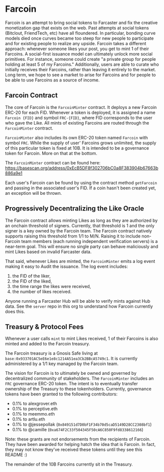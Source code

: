 # Farcoin

Farcoin is an attempt to bring social tokens to Farcaster and fix the creative monetization gap that exists on the web. Past attempts at social tokens (Bitclout, FriendTech, etc) have all floundered. In particular, bonding curve models died once curves became too steep for new people to participate and for existing people to realize any upside. Farcoin takes a different approach: whenever someone likes your post, you get to mint 1 of their Farcoins. A social-first issuance model can ultimately unlock more social primitives. For instance, someone could create "a private group for people holding at least 5 of my Farcoins." Additionally, users are able to curate who initially receives their Farcoins, rather than leaving it entirely to the market. Long term, we hope to see a market to arise for Farcoins and for people to be able to use Farcoins as a source of income.

## Farcoin Contract

The core of Farcoin is the `FarcoinMinter` contract. It deploys a new Farcoin ERC-20 for each FID. Whenever a token is deployed, it is assigned a name `Farcoin {FID}` and symbol `FRC-{FID}`, where FID corresponds to the user who gave the Like. All mints of existing Farcoins are routed through the `FarcoinMinter` contract.

`FarcoinMinter` also includes its own ERC-20 token named `Farcoin` with symbol `FRC`. While the supply of user' Farcoins grows unlimited, the supply of this particular token is fixed at 10B. It is intended to be a governance token for Farcoin. More on that at the bottom.

The `FarcoinMinter` contract can be found here: https://basescan.org/address/0xEcB5DF8f302706bC0a8F383904b67663b886a9e1

Each user's Farcoin can be found by using the contract method `getFarcoin` and passing in the associated user's FID. If a coin hasn't been created yet, an exception will be thrown.

## Progressively Decentralizing the Like Oracle

The Farcoin contract allows minting Likes as long as they are authorized by an onchain threshold of signers. Currently, that threshold is 1 and the only signer is a key owned by the Farcoin  team. The Farcoin contract natively supports raising this threshold from 1/1 to M/N. Raising it to include non-Farcoin team members (each running independent verification servers) is a near-term goal. This will ensure no single party can behave maliciously and mint Likes based on invalid Farcaster data.

That said, whenever Likes are minted, the `FarcoinMinter` emits a log event making it easy to Audit the issuance. The log event includes:

1) the FID of the liker, 
2) the FID of the liked, 
3) the time range the likes were received,
4) the number of likes received.

Anyone running a Farcaster Hub will be able to verify mints against Hub data. See the `server` repo in this org to understand how Farcoin currently does this.

## Treasury & Protocol Fees

Whenever a user calls `mint` to mint Likes received, 1 of their Farcoins is also minted and added to the Farcoin treasury. 

The Farcoin treasury is a Gnosis Safe living at `base:0x933701AC5eE6e1e8c1214A51ea3Cb2BBcA5749c1`. It is currently administered by a 1/1 key managed by the Farcoin team.

The vision for Farcoin is to ultimately be owned and governed by decentralized community of stakeholders. The `FarcoinMinter` includes an `FRC` governance ERC-20 token. The intent is to eventually transfer ownership of the Treasury to these tokenholders. Currently, governance tokens have been granted to the following contributors:

* 0.1% to alexgrover.eth
* 0.1% to perceptive.eth
* 0.1% to meemmo.eth
* 0.1% to artlu.eth
* 0.1% to @jessepollak (`0x849151d7D0bF1F34b70d5caD5149D28CC2308bf1`)
* 0.1% to @camille (`0xa674F2C33f504345F50cA6C850F9fd8338612166`)

Note: these grants are not endorsements from the recipients of Farcoin. They have been awarded for helping hatch the idea that is Farcoin. In fact, they may not know they've received these tokens until they see this README :) 

The remainder of the 10B Farcoins currently sit in the Treasury. 
